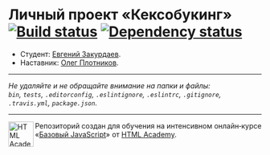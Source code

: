 # Личный проект «Кексобукинг» [![Build status][travis-image]][travis-url] [![Dependency status][dependency-image]][dependency-url]

* Студент: [Евгений Закурдаев](https://up.htmlacademy.ru/javascript/8/user/25657).
* Наставник: [Олег Плотников](https://up.htmlacademy.ru/javascript/8/user/230042).

---

_Не удаляйте и не обращайте внимание на папки и файлы:_<br>
_`bin`, `tests`, `.editorconfig`, `.eslintignore`, `.eslintrc`, `.gitignore`, `.travis.yml`, `package.json`._

---

<a href="https://htmlacademy.ru/intensive/javascript"><img align="left" width="50" height="50" title="HTML Academy" src="https://up.htmlacademy.ru/static/img/intensive/javascript/logo-for-github.svg"></a>

Репозиторий создан для обучения на интенсивном онлайн‑курсе «[Базовый JavaScript](https://htmlacademy.ru/intensive/javascript)» от [HTML Academy](https://htmlacademy.ru).

[travis-image]: https://travis-ci.org/htmlacademy-javascript/25657-keksobooking.svg?branch=master
[travis-url]: https://travis-ci.org/htmlacademy-javascript/25657-keksobooking
[dependency-image]: https://david-dm.org/htmlacademy-javascript/25657-keksobooking.svg?style=flat-square
[dependency-url]: https://david-dm.org/htmlacademy-javascript/25657-keksobooking
